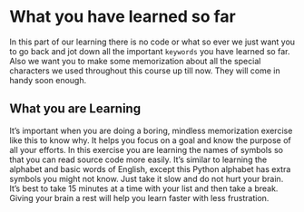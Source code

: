 # What you have learned so far

In this part of our learning there is no code or what so ever we just want you to go back and jot down all the important `keywords` you have learned so far.
Also we want you to make some memorization about all the special characters we used throughout this course up till now. They will come in handy soon enough.

## What you are Learning

It’s important when you are doing a boring, mindless memorization exercise like this to know why. It helps you focus on a goal and know the purpose of all your efforts. In this exercise you are learning the names of symbols so that you can read source code more easily. It’s similar to learning the alphabet and basic words of English, except this Python alphabet has extra symbols you might not know. Just take it slow and do not hurt your brain. It’s best to take 15 minutes at a time with your list and then take a break. Giving your brain a rest will help you learn faster with less frustration.